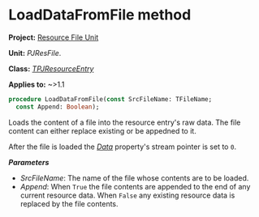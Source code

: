 # LoadDataFromFile method

**Project:** [Resource File Unit](../API.md)

**Unit:** _PJResFile_.

**Class:** _[TPJResourceEntry](./TPJResourceEntry.md)_

**Applies to:** ~>1.1

```pascal
procedure LoadDataFromFile(const SrcFileName: TFileName;
  const Append: Boolean);
```

Loads the content of a file into the resource entry's raw data. The file content can either replace existing or be appedned to it.

After the file is loaded the _[Data](./TPJResourceEntry.md#properties)_ property's stream pointer is set to `0`.

_**Parameters**_

  * _SrcFileName_: The name of the file whose contents are to be loaded.
  * _Append_: When `True` the file contents are appended to the end of any current resource data. When `False` any existing resource data is replaced by the file contents.

